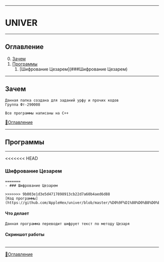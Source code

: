 ____
# UNIVER
____
## Оглавление
0. [Зачем](#Зачем)
1. [Программы](#Программы)
    1. [Шифрование Цезарем](###Шифрование Цезарем)
____
## Зачем
```
Данная папка создана для заданий урфу и прочих кодов
Группа Фт-290008

Все программы написаны на C++
```
[:space_invader:Оглавление](#Оглавление)
____

## Программы

________

<<<<<<< HEAD
### Шифрование Цезарем
```
=======
- ### Шифрование Цезарем

>>>>>>> 9b003e1d3e5d4717898913cb22d7a60b4aed6d88
[Код программы](https://github.com/AppleHex/univer/blob/master/%D0%9F%D1%80%D0%B8%D0%BA%D0%BB%D0%B0%D0%B4%D0%BD%D0%BE%D0%B5%20%D0%BF%D1%80%D0%BE%D0%B3%D1%80%D0%B0%D0%BC%D0%BC%D0%B8%D1%80%D0%BE%D0%B2%D0%B0%D0%BD%D0%B8%D0%B5/Cesar.cpp)
```
#### Что делает
```
Данная программа переводит шифрует текст по методу Цезаря
```
#### Скриншот работы
```
```

________
[:space_invader:Оглавление](#Оглавление)
